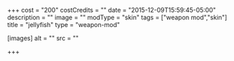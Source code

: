 +++
cost = "200"
costCredits = ""
date = "2015-12-09T15:59:45-05:00"
description = ""
image = ""
modType = "skin"
tags = ["weapon mod","skin"]
title = "jellyfish"
type = "weapon-mod"

[images]
  alt = ""
  src = ""

+++
